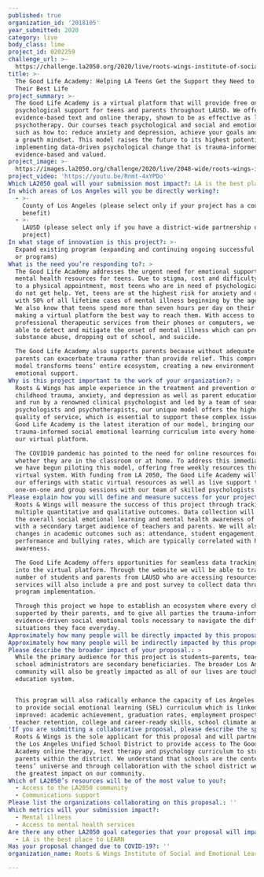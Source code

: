 ```yaml
---
published: true
organization_id: '2018105'
year_submitted: 2020
category: live
body_class: lime
project_id: 0202259
challenge_url: >-
  https://challenge.la2050.org/2020/live/roots-wings-institute-of-social-and-emotional-learning/
title: >-
  The Good Life Academy: Helping LA Teens Get the Support they Need to Live
  Their Best Life
project_summary: >-
  The Good Life Academy is a virtual platform that will provide free online
  psychological support for teens and parents throughout LAUSD. We offer
  evidence-based text and online therapy, shown to be as effective as live
  psychotherapy. Our courses teach psychological and social and emotional tools
  such as how to: reduce anxiety and depression, achieve your goals and develop
  a growth mindset. This model raises the future to its highest potential by
  implementing data-driven psychological change that is trauma-informed,
  evidence-based and valued.
project_image: >-
  https://images.la2050.org/challenge/2020/live/2048-wide/roots-wings-institute-of-social-and-emotional-learning.jpg
project_video: 'https://youtu.be/Rnmt-4xYPDo'
Which LA2050 goal will your submission most impact?: LA is the best place to LIVE
In which areas of Los Angeles will you be directly working?:
  - >-
    County of Los Angeles (please select only if your project has a countywide
    benefit)
  - >-
    LAUSD (please select only if you have a district-wide partnership or
    project)
In what stage of innovation is this project?: >-
  Expand existing program (expanding and continuing ongoing successful projects
  or programs)
What is the need you’re responding to?: >
  The Good Life Academy addresses the urgent need for emotional support and
  mental health resources for teens. Due to stigma, cost and difficulty getting
  to a physical appointment, most teens who are in need of psychological support
  do not get help. Yet, teens are at the highest risk for anxiety and depression
  with 50% of all lifetime cases of mental illness beginning by the age of 14.
  We also know that teens spend more than seven hours per day on their devices,
  making a virtual platform the best way to reach them. With access to
  professional therapeutic services from their phones or computers, we will be
  able to detect and mitigate the onset of mental illness which can prevent
  substance abuse, dropping out of school, and suicide.

  The Good Life Academy also supports parents because without adequate training,
  parents can exacerbate trauma rather than provide relief. This comprehensive
  model transforms teens’ entire ecosystem, creating a new environment of
  emotional support. 
Why is this project important to the work of your organization?: >
  Roots & Wings has ample experience in the treatment and prevention of
  childhood trauma, anxiety, and depression as well as parent education. Founded
  and run by a renowned clinical psychologist and led by a team of seasoned
  psychologists and psychotherapists, our unique model offers the highest
  quality of service, which is essential to support these complex issues. The
  Good Life Academy is the latest iteration of our model, bringing our
  trauma-informed social emotional learning curriculum into every home through
  our virtual platform.

  The COVID19 pandemic has pointed to the need for online resources for students
  whether they are in the classroom or at home. To address this immediate need,
  we have begun piloting this model, offering free weekly resources through our
  virtual system. With funding from LA 2050, The Good Life Academy will expand
  our offerings with static virtual resources as well as live support through
  one-on-one and group sessions with our team of skilled psychologists.
Please explain how you will define and measure success for your project.: >
  Roots & Wings will measure the success of this project through tracking
  multiple quantitative and qualitative outcomes. Data collection will focus on
  the overall social emotional learning and mental health awareness of students
  with a secondary target audience of teachers and parents. We will also monitor
  changes in academic outcomes such as: attendance, student engagement, academic
  performance and bullying rates, which are typically correlated with higher SEL
  awareness. 

  The Good Life Academy offers opportunities for seamless data tracking embedded
  into the virtual platform. Through the website we will be able to track the
  number of students and parents from LAUSD who are accessing resources. All
  services will also include a pre and post survey to collect data throughout
  program implementation. 

  Through this project we hope to establish an ecosystem where every child feels
  supported by their parents, and to give all parties the trauma-informed,
  evidence-driven social emotional tools necessary to navigate the difficult
  situations they face everyday.
Approximately how many people will be directly impacted by this proposal?: '70000'
Approximately how many people will be indirectly impacted by this proposal?: '2250000'
Please describe the broader impact of your proposal.: >
  While the primary audience for this project is students—parents, teachers and
  school administrators are secondary beneficiaries. The broader Los Angeles
  community will also be greatly impacted as all of our lives are touched by the
  education system.


  This program will also radically enhance the capacity of Los Angeles schools
  to provide social emotional learning (SEL) curriculum which is linked to
  improved: academic achievement, graduation rates, employment prospects,
  teacher retention, college and career-ready skills, school climate and safety.
'If you are submitting a collaborative proposal, please describe the specific role of partner organizations in the project.': >-
  Roots & Wings is the sole applicant for this proposal and will partner with
  the Los Angeles Unified School District to provide access to The Good Life
  Academy online therapy, text therapy and psychology curriculum to students and
  parents within the district. We understand that schools are the center of
  teens’ universe and through collaboration with the school district we can have
  the greatest impact on our community. 
Which of LA2050’s resources will be of the most value to you?:
  - Access to the LA2050 community
  - Communications support
Please list the organizations collaborating on this proposal.: ''
Which metrics will your submission impact?:
  - Mental illness
  - Access to mental health services
Are there any other LA2050 goal categories that your proposal will impact?:
  - LA is the best place to LEARN
Has your proposal changed due to COVID-19?: ''
organization_name: Roots & Wings Institute of Social and Emotional Learning

---
```

